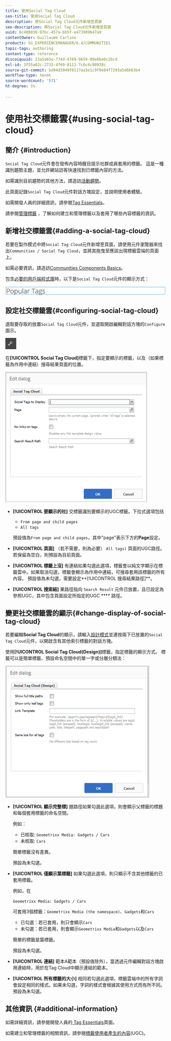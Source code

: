 ```yaml
---
title: 使用Social Tag Cloud
seo-title: 使用Social Tag Cloud
description: 將Social Tag Cloud元件新增至頁面
seo-description: 將Social Tag Cloud元件新增至頁面
uuid: 8c400030-976c-457a-bb5f-e473909647a9
contentOwner: Guillaume Carlino
products: SG_EXPERIENCEMANAGER/6.4/COMMUNITIES
topic-tags: authoring
content-type: reference
discoiquuid: 23a5a65e-774d-4789-9659-09e8be0c2bcd
exl-id: 3f55a02c-2733-4f69-8112-7c6c4c98938c
source-git-commit: bd94d3949f0117aa3e1c9f0e84f7293a5d6b03b4
workflow-type: tm+mt
source-wordcount: '571'
ht-degree: 1%

---
```


# 使用社交標籤雲{#using-social-tag-cloud}

## 簡介 {#introduction}

`Social Tag Cloud`元件會在發佈內容時醒目提示社群成員套用的標籤。 這是一種識別趨勢主題，並允許網站訪客快速找到已標籤內容的方法。

如需識別目前趨勢的其他方法，請造訪[活動趨勢](trends.md)。

此頁面記錄`Social Tag Cloud`元件對話方塊設定，並說明使用者體驗。

如需開發人員的詳細資訊，請參閱[Tag Essentials](tag.md)。

請參閱[管理標籤](../../help/sites-administering/tags.md) ，了解如何建立和管理標籤以及套用了哪些內容標籤的資訊。

## 新增社交標籤雲{#adding-a-social-tag-cloud}

若要在製作模式中將`Social Tag Cloud`元件新增至頁面，請使用元件瀏覽器來找出`Communities / Social Tag Cloud`，並將其拖曳至應該出現標籤雲端的頁面上。

如需必要資訊，請造訪[Communities Components Basics](basics.md)。

包含[必要的用戶端程式庫](tag.md#essentials-for-client-side)時，以下是`Social Tag Cloud`元件的顯示方式：

![chlimage_1-303](assets/chlimage_1-303.png)

## 設定社交標籤雲{#configuring-social-tag-cloud}

選取要存取的放置`Social Tag Cloud`元件，並選取開啟編輯對話方塊的`Configure`圖示。

![chlimage_1-304](assets/chlimage_1-304.png)

在&#x200B;**[!UICONTROL Social Tag Cloud]**&#x200B;標籤下，指定要顯示的標籤，以及（如果標籤為作用中連結）搜尋結果頁面的位置。

![chlimage_1-305](assets/chlimage_1-305.png)

* **[!UICONTROL 要顯示的社]**
交標籤識別要顯示的UGC標籤。下拉式選項包括

   * `From page and child pages`
   * `All tags`

   預設值為`From page and child pages`，其中&quot;page&quot;表示下方的&#x200B;**Page**&#x200B;設定。

* **[!UICONTROL 頁面]**
（若不需要，則為必要） 
`All tags)` 頁面的UGC路徑。若保留為空白，則預設為目前頁面。

* **[!UICONTROL 標籤上沒]**
有連結如果勾選此選項，標籤會以純文字顯示在標籤雲中。如果取消勾選，標籤會顯示為作用中連結，可搜尋套用該標籤的所有內容。 預設值為未勾選，需要設定**[!UICONTROL 搜尋結果路徑]**。

* **[!UICONTROL 搜索結]**
果路徑指向 
`Search Result` 元件已放置，且已設定為參照UGC，其中包含頁面設定所指定的UGC **** 路徑。

## 變更社交標籤雲的顯示{#change-display-of-social-tag-cloud}

若要編輯&#x200B;**Social Tag Cloud**&#x200B;的顯示，請輸入[設計模式](../../help/sites-authoring/default-components-designmode.md)並連按兩下已放置的`Social Tag Cloud`元件，以開啟含有其他索引標籤的對話方塊。

使用&#x200B;**[!UICONTROL Social Tag Cloud(Design)]**&#x200B;標籤，指定標籤的顯示方式。 標籤可以是簡單標籤、預設命名空間中的單一字或分層分類法：

![chlimage_1-306](assets/chlimage_1-306.png)

* **[!UICONTROL 顯示完整標]**
題路徑如果勾選此選項，則會顯示父標籤的標題和每個套用標籤的命名空間。

   例如：

   * 已核取: `Geometrixx Media: Gadgets / Cars`
   * 未核取: `Cars`

   簡單標籤沒有差異。

   預設為未勾選。

* **[!UICONTROL 僅顯示葉標籤]**
如果勾選此選項，則只顯示不含其他標籤的已套用標籤。

   例如，在

   `Geometrixx Media: Gadgets / Cars`

   可套用3個標籤：`Geometrixx Media (the namespace)`、`Gadgets`和`Cars`

   * 已勾選：若已套用，則只會顯示`Cars`
   * 未勾選：若已套用，則會顯示`Geometrixx Media`和`Gadgets`以及`Cars`

   簡單的標籤是葉標籤。

   預設為未勾選。

* **[!UICONTROL 連結]**
範本A範本（預設值除外），當透過元件編輯對話方塊啟用連結時，用於在Tag Cloud中顯示連結的範本。

* **[!UICONTROL 所有標籤的大小]**
相同若勾選此選項，標籤雲端中的所有字詞會設定相同的樣式。如果未勾選，字詞的樣式會根據其使用方式而有所不同。 預設為未勾選。

## 其他資訊 {#additional-information}

如需詳細資訊，請參閱開發人員的[ Tag Essentials](tag.md)頁面。

如需建立和管理標籤的相關資訊，請參閱[標籤使用者產生的內容](tag-ugc.md)(UGC)。
